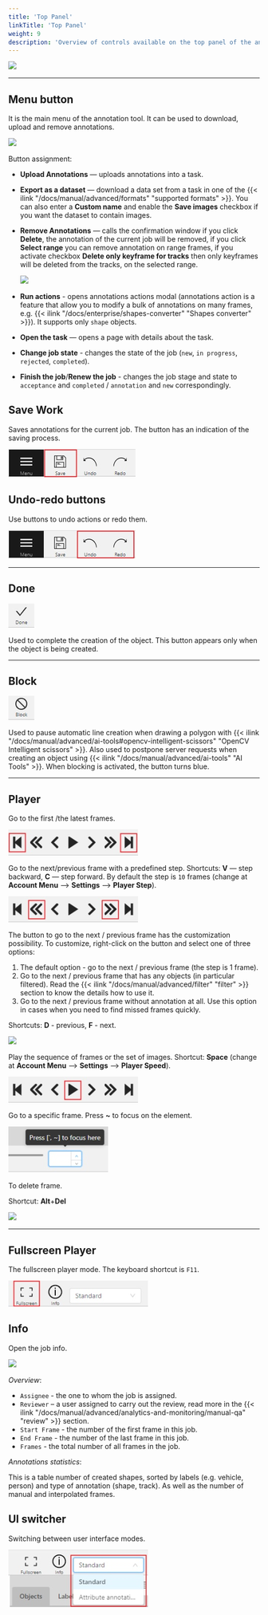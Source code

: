 ```yaml
---
title: 'Top Panel'
linkTitle: 'Top Panel'
weight: 9
description: 'Overview of controls available on the top panel of the annotation tool.'
---
```


![](/images/image035.jpg)

---

## Menu button

It is the main menu of the annotation tool. It can be used to download, upload and remove annotations.

![](/images/image051.jpg)

Button assignment:

- **Upload Annotations** — uploads annotations into a task.
- **Export as a dataset** — download a data set from a task in one of the
  {{< ilink "/docs/manual/advanced/formats" "supported formats" >}}.
  You can also enter a **Custom name** and enable the **Save images**
  checkbox if you want the dataset to contain images.
- **Remove Annotations** — calls the confirmation window if you click **Delete**, the annotation of the current job
  will be removed, if you click **Select range** you can remove annotation on range frames, if you activate checkbox
  **Delete only keyframe for tracks** then only keyframes will be deleted from the tracks, on the selected range.

  ![](/images/image229.jpg)

- **Run actions** - opens annotations actions modal (annotations action is a feature
  that allow you to modify a bulk of annotations on many frames,
  e.g. {{< ilink "/docs/enterprise/shapes-converter" "Shapes converter" >}}). It supports only `shape` objects.
- **Open the task** — opens a page with details about the task.
- **Change job state** - changes the state of the job (`new`, `in progress`, `rejected`, `completed`).
- **Finish the job**/**Renew the job** - changes the job stage and state
  to `acceptance` and `completed` / `annotation` and `new` correspondingly.

## Save Work

Saves annotations for the current job. The button has an indication of the saving process.

![](/images/image141.jpg)

## Undo-redo buttons

Use buttons to undo actions or redo them.

![](/images/image061.jpg)

---

## Done

![](/images/image223.jpg)

Used to complete the creation of the object. This button appears only when the object is being created.

---

## Block

![](/images/image226.jpg)

Used to pause automatic line creation when drawing a polygon with
{{< ilink "/docs/manual/advanced/ai-tools#opencv-intelligent-scissors" "OpenCV Intelligent scissors" >}}.
Also used to postpone server requests when creating an object using
{{< ilink "/docs/manual/advanced/ai-tools" "AI Tools" >}}.
When blocking is activated, the button turns blue.

---

## Player

Go to the first /the latest frames.

![](/images/image036.jpg)

Go to the next/previous frame with a predefined step. Shortcuts:
**V** — step backward, **C** — step forward. By default the step is `10` frames
(change at **Account Menu** —> **Settings** —> **Player Step**).

![](/images/image037.jpg)

The button to go to the next / previous frame has the customization possibility.
To customize, right-click on the button and select one of three options:

1. The default option - go to the next / previous frame (the step is 1 frame).
2. Go to the next / previous frame that has any objects (in particular filtered).
   Read the {{< ilink "/docs/manual/advanced/filter" "filter" >}} section to know the details how to use it.
3. Go to the next / previous frame without annotation at all.
   Use this option in cases when you need to find missed frames quickly.

Shortcuts: **D** - previous, **F** - next.

![](/images/image040.jpg)

Play the sequence of frames or the set of images.
Shortcut: **Space** (change at **Account Menu** —> **Settings** —> **Player Speed**).

![](/images/image041.jpg)

Go to a specific frame. Press **~** to focus on the element.

![](/images/image060.jpg)

To delete frame.

Shortcut: **Alt**+**Del**

![](/images/delete_frame.jpg)

---

## Fullscreen Player

The fullscreen player mode. The keyboard shortcut is `F11`.

![](/images/image143.jpg)

## Info

Open the job info.

![](/images/image144_detrac.jpg)

_Overview_:

- `Assignee` - the one to whom the job is assigned.
- `Reviewer` – a user assigned to carry out the review,
  read more in the {{< ilink "/docs/manual/advanced/analytics-and-monitoring/manual-qa" "review" >}} section.
- `Start Frame` - the number of the first frame in this job.
- `End Frame` - the number of the last frame in this job.
- `Frames` - the total number of all frames in the job.

_Annotations statistics_:

This is a table number of created shapes, sorted by labels (e.g. vehicle, person)
and type of annotation (shape, track). As well as the number of manual and interpolated frames.

## UI switcher

Switching between user interface modes.

![](/images/image145.jpg)
